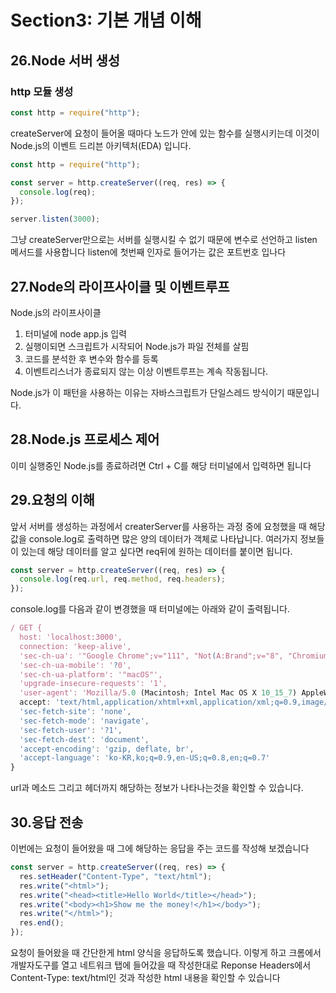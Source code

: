 # Section3: 기본 개념 이해

## 26.Node 서버 생성

### http 모듈 생성

```js
const http = require("http");
```

createServer에 요청이 들어올 때마다 노드가 안에 있는 함수를 실행시키는데 이것이 Node.js의 이벤트 드리븐 아키텍처(EDA) 입니다.

```js
const http = require("http");

const server = http.createServer((req, res) => {
  console.log(req);
});

server.listen(3000);
```

그냥 createServer만으로는 서버를 실행시킬 수 없기 때문에 변수로 선언하고 listen 메서드를 사용합니다
listen에 첫번째 인자로 들어가는 값은 포트번호 입나다

## 27.Node의 라이프사이클 및 이벤트루프

Node.js의 라이프사이클

1. 터미널에 node app.js 입력
2. 실행이되면 스크립트가 시작되어 Node.js가 파일 전체를 살핌
3. 코드를 분석한 후 변수와 함수를 등록
4. 이벤트리스너가 종료되지 않는 이상 이벤트루프는 계속 작동됩니다.

Node.js가 이 패턴을 사용하는 이유는 자바스크립트가 단일스레드 방식이기 때문입니다.

## 28.Node.js 프로세스 제어

이미 실행중인 Node.js를 종료하려면 Ctrl + C를 해당 터미널에서 입력하면 됩니다

## 29.요청의 이해

앞서 서버를 생성하는 과정에서 createrServer를 사용하는 과정 중에 요청했을 때 해당 값을 console.log로 출력하면
많은 양의 데이터가 객체로 나타납니다. 여러가지 정보들이 있는데 해당 데이터를 알고 싶다면 req뒤에 원하는 데이터를 붙이면 됩니다.

```js
const server = http.createServer((req, res) => {
  console.log(req.url, req.method, req.headers);
});
```

console.log를 다음과 같이 변경했을 때 터미널에는 아래와 같이 출력됩니다.

```js
/ GET {
  host: 'localhost:3000',
  connection: 'keep-alive',
  'sec-ch-ua': '"Google Chrome";v="111", "Not(A:Brand";v="8", "Chromium";v="111"',
  'sec-ch-ua-mobile': '?0',
  'sec-ch-ua-platform': '"macOS"',
  'upgrade-insecure-requests': '1',
  'user-agent': 'Mozilla/5.0 (Macintosh; Intel Mac OS X 10_15_7) AppleWebKit/537.36 (KHTML, like Gecko) Chrome/111.0.0.0 Safari/537.36',
  accept: 'text/html,application/xhtml+xml,application/xml;q=0.9,image/avif,image/webp,image/apng,*/*;q=0.8,application/signed-exchange;v=b3;q=0.7',
  'sec-fetch-site': 'none',
  'sec-fetch-mode': 'navigate',
  'sec-fetch-user': '?1',
  'sec-fetch-dest': 'document',
  'accept-encoding': 'gzip, deflate, br',
  'accept-language': 'ko-KR,ko;q=0.9,en-US;q=0.8,en;q=0.7'
}
```

url과 메소드 그리고 헤더까지 해당하는 정보가 나타나는것을 확인할 수 있습니다.

## 30.응답 전송

이번에는 요청이 들어왔을 때 그에 해당하는 응답을 주는 코드를 작성해 보겠습니다

```js
const server = http.createServer((req, res) => {
  res.setHeader("Content-Type", "text/html");
  res.write("<html>");
  res.write("<head><title>Hello World</title></head>");
  res.write("<body><h1>Show me the money!</h1></body>");
  res.write("</html>");
  res.end();
});
```

요청이 들어왔을 때 간단한게 html 양식을 응답하도록 했습니다. 이렇게 하고 크롬에서 개발자도구를 열고 네트워크 탭에 들어갔을 때 작성한대로 Reponse Headers에서 Content-Type: text/html인 것과 작성한 html 내용을 확인할 수 있습니다
